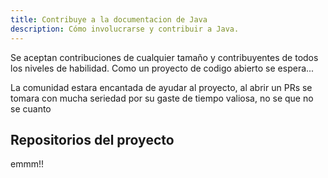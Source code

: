 ```yaml
---
title: Contribuye a la documentacion de Java
description: Cómo involucrarse y contribuir a Java.
---
```


Se aceptan contribuciones de cualquier tamaño y contribuyentes de todos los niveles de habilidad. Como un proyecto de codigo abierto se espera...

La comunidad estara encantada de ayudar al proyecto, al abrir un PRs se tomara con mucha seriedad por su gaste de tiempo valiosa, no se que no se cuanto

## Repositorios del proyecto

emmm!!